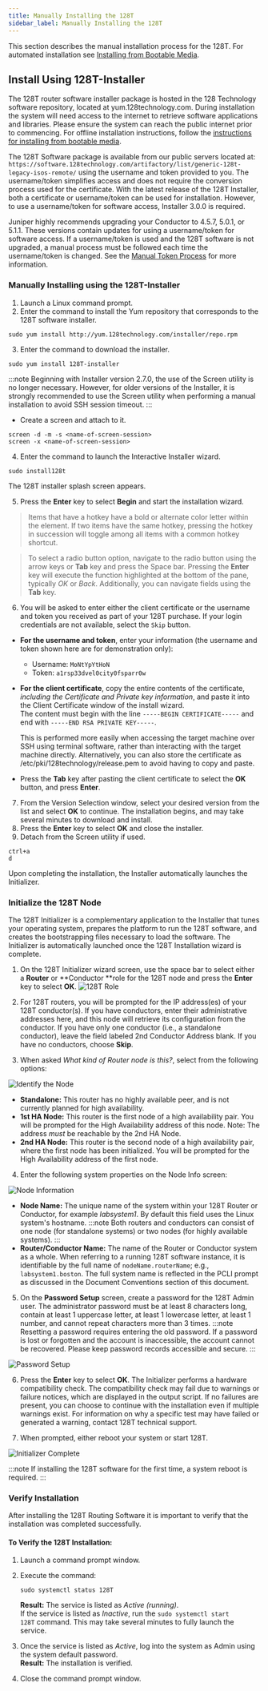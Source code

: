 ```yaml
---
title: Manually Installing the 128T
sidebar_label: Manually Installing the 128T
---
```

This section describes the manual installation process for the 128T. For automated installation see [Installing from Bootable Media](intro_installation_bootable_media.md). 

## Install Using 128T-Installer

The 128T router software installer package is hosted in the 128 Technology software repository, located at yum.128technology.com. During installation the system will need access to the internet to retrieve software applications and libraries. Please ensure the system can reach the public internet prior to commencing. For offline installation instructions, follow the [instructions for installing from bootable media](intro_installation_bootable_media.md).

The 128T Software package is available from our public servers located at: `https://software.128technology.com/artifactory/list/generic-128t-legacy-isos-remote/` using the username and token provided to you. The username/token simplifies access and does not require the conversion process used for the certificate. With the latest release of the 128T Installer, both a certificate or username/token can be used for installation. However, to use a username/token for software access, Installer 3.0.0 is required. 

Juniper highly recommends upgrading your Conductor to 4.5.7, 5.0.1, or 5.1.1. These versions contain updates for using a username/token for software access. If a username/token is used and the 128T software is not upgraded, a manual process must be followed each time the username/token is changed. See the [Manual Token Process](installer_cli_reference.md#manual-token-process) for more information.

### Manually Installing using the 128T-Installer

1. Launch a Linux command prompt.
2. Enter the command to install the Yum repository that corresponds to the 128T software installer.

```
sudo yum install http://yum.128technology.com/installer/repo.rpm
```

3. Enter the command to download the installer.

```
sudo yum install 128T-installer
```

:::note
Beginning with Installer version 2.7.0, the use of the Screen utility is no longer necessary. However, for older versions of the Installer, it is strongly recommended to use the Screen utility when performing a manual installation to avoid SSH session timeout. 
:::

- Create a screen and attach to it.
```
screen -d -m -s <name-of-screen-session>
screen -x <name-of-screen-session>
```
4. Enter the command to launch the Interactive Installer wizard.

```
sudo install128t
```
The 128T installer splash screen appears.

5. Press the **Enter** key to select **Begin** and start the installation wizard.
  > Items that have a hotkey have a bold or alternate color letter within the element. If two items have the same hotkey, pressing the hotkey in succession will toggle among all items with a common hotkey shortcut.

  > To select a radio button option, navigate to the radio button using the arrow keys or **Tab** key and press the Space bar. Pressing the **Enter** key will execute the function highlighted at the bottom of the pane, typically _OK_ or _Back_. Additionally, you can navigate fields using the **Tab** key.

6. You will be asked to enter either the client certificate or the username and token you received as part of your 128T purchase.
  If your login credentials are not available, select the `Skip` button. 

  - **For the username and token**, enter your information (the username and token shown here are for demonstration only):
    - Username: `MoNtYpYtHoN`
    - Token: `a1rsp33dvel0city0fsparr0w`
 
  - **For the client certificate**, copy the entire contents of the certificate, _including the Certificate and Private key information_, and paste it into the Client Certificate window of the install wizard.<br/>The content must begin with the line `-----BEGIN CERTIFICATE-----` and end with `-----END RSA PRIVATE KEY-----`.

    This is performed more easily when accessing the target machine over SSH using terminal software, rather than interacting with the target machine directly. Alternatively, you can also store the certificate as /etc/pki/128technology/release.pem to avoid having to copy and paste.

  - Press the **Tab** key after pasting the client certificate to select the **OK** button, and press **Enter**.
  
7. From the Version Selection window, select your desired version from the list and select **OK** to continue. The installation begins, and may take several minutes to download and install.
8. Press the **Enter** key to select **OK** and close the installer. 
9. Detach from the Screen utility if used.
  ```
  ctrl+a
  d
  ```
Upon completing the installation, the Installer automatically launches the Initializer.

### Initialize the 128T Node

The 128T Initializer is a complementary application to the Installer that tunes your operating system, prepares the platform to run the 128T software, and creates the bootstrapping files necessary to load the software. The Initializer is automatically launched once the 128T Installation wizard is complete.

1. On the 128T Initializer wizard screen, use the space bar to select either a **Router** or **Conductor **role for the 128T node and press the **Enter** key to select **OK**.
  ![128T Role](/img/intro_install_initializer_role.png)

2. For 128T routers, you will be prompted for the IP address(es) of your 128T conductor(s). If you have conductors, enter their administrative addresses here, and this node will retrieve its configuration from the conductor. If you have only one conductor (i.e., a standalone conductor), leave the field labeled 2nd Conductor Address blank. If you have no conductors, choose **Skip**.
3. When asked _What kind of Router node is this?_, select from the following options:

  ![Identify the Node](/img/intro_install_initializer_HASetup.png)

- **Standalone:** This router has no highly available peer, and is not currently planned for high availability.
- **1st HA Node:** This router is the first node of a high availability pair. You will be prompted for the High Availability address of this node. Note: The address _must_ be reachable by the 2nd HA Node.
- **2nd HA Node:** This router is the second node of a high availability pair, where the first node has been initialized. You will be prompted for the High Availability address of the first node.

4. Enter the following system properties on the Node Info screen:

![Node Information](/img/intro_install_initializer_nodeinfo.png)

- **Node Name:** The unique name of the system within your 128T Router or Conductor, for example _labsystem1_. By default this field uses the Linux system's hostname.
  :::note
  Both routers and conductors can consist of one node (for standalone systems) or two nodes (for highly available systems).
  :::
- **Router/Conductor Name:** The name of the Router or Conductor system as a whole. When referring to a running 128T software instance, it is identifiable by the full name of `nodeName.routerName`; e.g., `labsystem1.boston`. The full system name is reflected in the PCLI prompt as discussed in the Document Conventions section of this document.

5. On the **Password Setup** screen, create a password for the 128T Admin user. The administrator password must be at least 8 characters long, contain at least 1 uppercase letter, at least 1 lowercase letter, at least 1 number, and cannot repeat characters more than 3 times.
  :::note
  Resetting a password requires entering the old password. If a password is lost or forgotten and the account is inaccessible, the account cannot be recovered. Please keep password records accessible and secure. 
  :::

![Password Setup](/img/intro_install_initializer_password.png)

6. Press the **Enter** key to select **OK**. The Initializer performs a hardware compatibility check. The compatibility check may fail due to warnings or failure notices, which are displayed in the output script. If no failures are present, you can choose to continue with the installation even if multiple warnings exist. For information on why a specific test may have failed or generated a warning, contact 128T technical support.

7. When prompted, either reboot your system or start 128T.

  ![Initializer Complete](/img/intro_install_initializer_complete.png)

:::note
If installing the 128T software for the first time, a system reboot is required.
:::

### Verify Installation

After installing the 128T Routing Software it is important to verify that the installation was completed successfully.

#### To Verify the 128T Installation:

1. Launch a command prompt window.

2. Execute the command:

   ```
   sudo systemctl status 128T
   ```

   **Result:** The service is listed as _Active (running)_.<br/>If the service is listed as _Inactive_, run the `sudo systemctl start 128T` command. This may take several minutes to fully launch the service.

3. Once the service is listed as _Active_, log into the system as Admin using the system default password.<br/>**Result:** The installation is verified.

4. Close the command prompt window.

